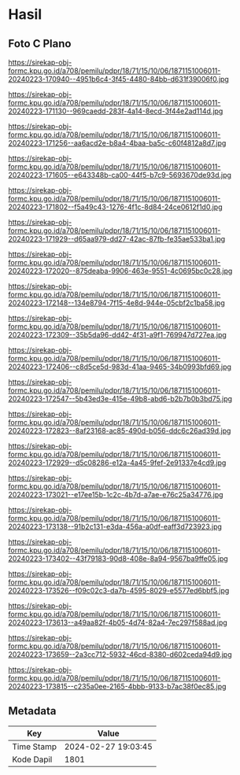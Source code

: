 # Hasil

## Foto C Plano

https://sirekap-obj-formc.kpu.go.id/a708/pemilu/pdpr/18/71/15/10/06/1871151006011-20240223-170940--4951b6c4-3f45-4480-84bb-d631f39006f0.jpg

https://sirekap-obj-formc.kpu.go.id/a708/pemilu/pdpr/18/71/15/10/06/1871151006011-20240223-171130--969caedd-283f-4a14-8ecd-3f44e2ad114d.jpg

https://sirekap-obj-formc.kpu.go.id/a708/pemilu/pdpr/18/71/15/10/06/1871151006011-20240223-171256--aa6acd2e-b8a4-4baa-ba5c-c60f4812a8d7.jpg

https://sirekap-obj-formc.kpu.go.id/a708/pemilu/pdpr/18/71/15/10/06/1871151006011-20240223-171605--e643348b-ca00-44f5-b7c9-5693670de93d.jpg

https://sirekap-obj-formc.kpu.go.id/a708/pemilu/pdpr/18/71/15/10/06/1871151006011-20240223-171802--f5a49c43-1276-4f1c-8d84-24ce0612f1d0.jpg

https://sirekap-obj-formc.kpu.go.id/a708/pemilu/pdpr/18/71/15/10/06/1871151006011-20240223-171929--d65aa979-dd27-42ac-87fb-fe35ae533ba1.jpg

https://sirekap-obj-formc.kpu.go.id/a708/pemilu/pdpr/18/71/15/10/06/1871151006011-20240223-172020--875deaba-9906-463e-9551-4c0695bc0c28.jpg

https://sirekap-obj-formc.kpu.go.id/a708/pemilu/pdpr/18/71/15/10/06/1871151006011-20240223-172148--134e8794-7f15-4e8d-944e-05cbf2c1ba58.jpg

https://sirekap-obj-formc.kpu.go.id/a708/pemilu/pdpr/18/71/15/10/06/1871151006011-20240223-172309--35b5da96-dd42-4f31-a9f1-769947d727ea.jpg

https://sirekap-obj-formc.kpu.go.id/a708/pemilu/pdpr/18/71/15/10/06/1871151006011-20240223-172406--c8d5ce5d-983d-41aa-9465-34b0993bfd69.jpg

https://sirekap-obj-formc.kpu.go.id/a708/pemilu/pdpr/18/71/15/10/06/1871151006011-20240223-172547--5b43ed3e-415e-49b8-abd6-b2b7b0b3bd75.jpg

https://sirekap-obj-formc.kpu.go.id/a708/pemilu/pdpr/18/71/15/10/06/1871151006011-20240223-172823--8af23168-ac85-490d-b056-ddc6c26ad39d.jpg

https://sirekap-obj-formc.kpu.go.id/a708/pemilu/pdpr/18/71/15/10/06/1871151006011-20240223-172929--d5c08286-e12a-4a45-9fef-2e91337e4cd9.jpg

https://sirekap-obj-formc.kpu.go.id/a708/pemilu/pdpr/18/71/15/10/06/1871151006011-20240223-173021--e17ee15b-1c2c-4b7d-a7ae-e76c25a34776.jpg

https://sirekap-obj-formc.kpu.go.id/a708/pemilu/pdpr/18/71/15/10/06/1871151006011-20240223-173138--91b2c131-e3da-456a-a0df-eaff3d723923.jpg

https://sirekap-obj-formc.kpu.go.id/a708/pemilu/pdpr/18/71/15/10/06/1871151006011-20240223-173402--43f79183-90d8-408e-8a94-9567ba9ffe05.jpg

https://sirekap-obj-formc.kpu.go.id/a708/pemilu/pdpr/18/71/15/10/06/1871151006011-20240223-173526--f09c02c3-da7b-4595-8029-e5577ed6bbf5.jpg

https://sirekap-obj-formc.kpu.go.id/a708/pemilu/pdpr/18/71/15/10/06/1871151006011-20240223-173613--a49aa82f-4b05-4d74-82a4-7ec297f588ad.jpg

https://sirekap-obj-formc.kpu.go.id/a708/pemilu/pdpr/18/71/15/10/06/1871151006011-20240223-173659--2a3cc712-5932-46cd-8380-d602ceda94d9.jpg

https://sirekap-obj-formc.kpu.go.id/a708/pemilu/pdpr/18/71/15/10/06/1871151006011-20240223-173815--c235a0ee-2165-4bbb-9133-b7ac38f0ec85.jpg


## Metadata

| Key        | Value               |
| ---------- | ------------------- |
| Time Stamp | 2024-02-27 19:03:45 |
| Kode Dapil | 1801                |



